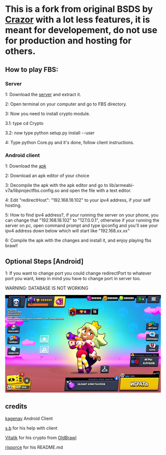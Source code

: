 # This is a fork from original BSDS by [Crazor](https://github.com/CrazorTheCat)  with a lot less features, it is meant for developement, do not use for production and hosting for others.

## How to play FBS: ##

### Server ###
1: Download the [server](https://github.com/BrawlStarsApkZip/FBS-V47/archive/refs/heads/main.zip) and extract it.

2: Open terminal on your computer and go to FBS directory.

3: Now you need to install crypto module.

3.1: type cd Crypto

3.2: now type python setup.py install --user

4: Type python Core.py and it's done, follow client instructions.

### Android client ###
1: Download the [apk](https://t.me/BrawlStars_Archives/3111)

2: Download an apk editor of your choice

3: Decompile the apk with the apk editor and go to lib/armeabi-v7a/libprojectfbs.config.so and open the file with a text editor.

4: Edit "redirectHost": "192.168.18.102" to your ipv4 address, if your self hosting.

5: How to find ipv4 address?, if your running the server on your phone, you can change that "192.168.18.102" to "127.0.0.1", otherwise if your running the server on pc, open command prompt and type ipconfig and you'll see your ipv4 address down below which will start like "192.168.xx.xx"

6: Compile the apk with the changes and install it, and enjoy playing fbs brawl!

## Optional Steps [Android] ##
1: If you want to change port you could change redirectPort to whatever port you want, keep in mind you have to change port in server too.

WARNING: DATABASE IS NOT WORKING

![IMG_1310](https://github.com/BrawlStarsApkZip/FBS-V47/blob/main/menu.png)

## credits ##
[kagenay](https://github.com/kagenay) Android Client

[s.b](https://github.com/HaccerCat) for his help with client

[Vitalik](https://github.com/VitalikObject) for his crypto from [OldBrawl](https://github.com/VitalikObject/OldBrawl)

[risporce](https://github.com/risporce) for his README.md
